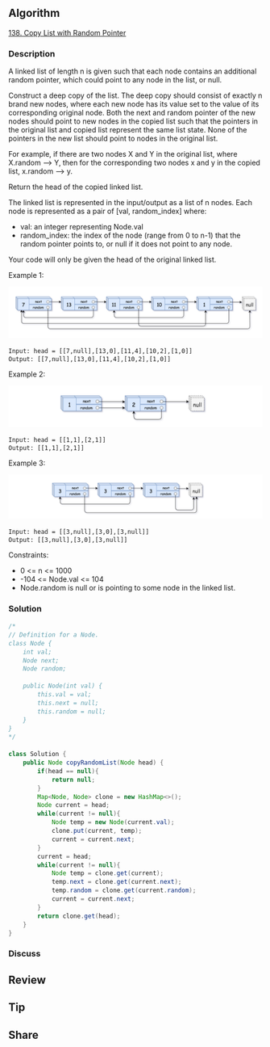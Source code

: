 ## Algorithm

[138. Copy List with Random Pointer](https://leetcode.com/problems/copy-list-with-random-pointer/)

### Description

A linked list of length n is given such that each node contains an additional random pointer, which could point to any node in the list, or null.

Construct a deep copy of the list. The deep copy should consist of exactly n brand new nodes, where each new node has its value set to the value of its corresponding original node. Both the next and random pointer of the new nodes should point to new nodes in the copied list such that the pointers in the original list and copied list represent the same list state. None of the pointers in the new list should point to nodes in the original list.

For example, if there are two nodes X and Y in the original list, where X.random --> Y, then for the corresponding two nodes x and y in the copied list, x.random --> y.

Return the head of the copied linked list.

The linked list is represented in the input/output as a list of n nodes. Each node is represented as a pair of [val, random_index] where:

- val: an integer representing Node.val
- random_index: the index of the node (range from 0 to n-1) that the random pointer points to, or null if it does not point to any node.

Your code will only be given the head of the original linked list.


Example 1:

![](assets/20230103-07567180.png)

```
Input: head = [[7,null],[13,0],[11,4],[10,2],[1,0]]
Output: [[7,null],[13,0],[11,4],[10,2],[1,0]]
```

Example 2:

![](assets/20230103-2b6c51ed.png)

```
Input: head = [[1,1],[2,1]]
Output: [[1,1],[2,1]]
```

Example 3:

![](assets/20230103-ef27b074.png)

```
Input: head = [[3,null],[3,0],[3,null]]
Output: [[3,null],[3,0],[3,null]]
```

Constraints:

- 0 <= n <= 1000
- -104 <= Node.val <= 104
- Node.random is null or is pointing to some node in the linked list.

### Solution

```java
/*
// Definition for a Node.
class Node {
    int val;
    Node next;
    Node random;

    public Node(int val) {
        this.val = val;
        this.next = null;
        this.random = null;
    }
}
*/

class Solution {
    public Node copyRandomList(Node head) {
        if(head == null){
            return null;
        }
        Map<Node, Node> clone = new HashMap<>();
        Node current = head;
        while(current != null){
            Node temp = new Node(current.val);
            clone.put(current, temp);
            current = current.next;
        }
        current = head;
        while(current != null){
            Node temp = clone.get(current);
            temp.next = clone.get(current.next);
            temp.random = clone.get(current.random);
            current = current.next;
        }
        return clone.get(head);
    }
}
```

### Discuss

## Review


## Tip


## Share
